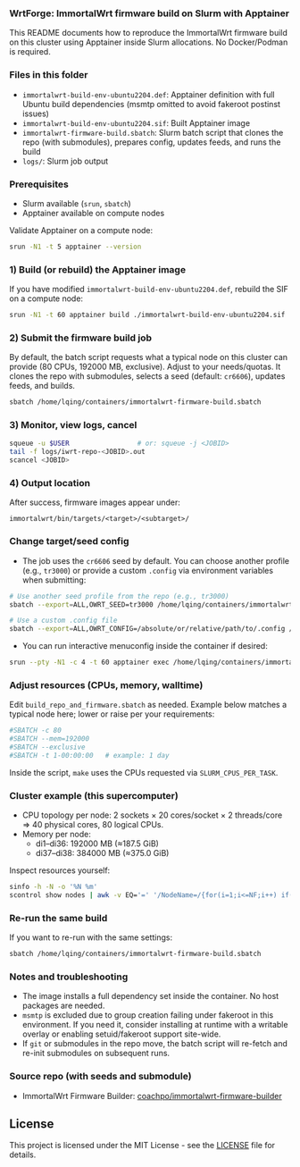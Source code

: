 ### WrtForge: ImmortalWrt firmware build on Slurm with Apptainer

This README documents how to reproduce the ImmortalWrt firmware build on this cluster using Apptainer inside Slurm allocations. No Docker/Podman is required.

### Files in this folder
- `immortalwrt-build-env-ubuntu2204.def`: Apptainer definition with full Ubuntu build dependencies (msmtp omitted to avoid fakeroot postinst issues)
- `immortalwrt-build-env-ubuntu2204.sif`: Built Apptainer image
- `immortalwrt-firmware-build.sbatch`: Slurm batch script that clones the repo (with submodules), prepares config, updates feeds, and runs the build
- `logs/`: Slurm job output

### Prerequisites
- Slurm available (`srun`, `sbatch`)
- Apptainer available on compute nodes

Validate Apptainer on a compute node:
```bash
srun -N1 -t 5 apptainer --version
```

### 1) Build (or rebuild) the Apptainer image
If you have modified `immortalwrt-build-env-ubuntu2204.def`, rebuild the SIF on a compute node:
```bash
srun -N1 -t 60 apptainer build ./immortalwrt-build-env-ubuntu2204.sif ./immortalwrt-build-env-ubuntu2204.def
```

### 2) Submit the firmware build job
By default, the batch script requests what a typical node on this cluster can provide (80 CPUs, 192000 MB, exclusive). Adjust to your needs/quotas. It clones the repo with submodules, selects a seed (default: `cr6606`), updates feeds, and builds.
```bash
sbatch /home/lqing/containers/immortalwrt-firmware-build.sbatch
```

### 3) Monitor, view logs, cancel
```bash
squeue -u $USER                 # or: squeue -j <JOBID>
tail -f logs/iwrt-repo-<JOBID>.out
scancel <JOBID>
```

### 4) Output location
After success, firmware images appear under:
```
immortalwrt/bin/targets/<target>/<subtarget>/
```

### Change target/seed config
- The job uses the `cr6606` seed by default. You can choose another profile (e.g., `tr3000`) or provide a custom `.config` via environment variables when submitting:
```bash
# Use another seed profile from the repo (e.g., tr3000)
sbatch --export=ALL,OWRT_SEED=tr3000 /home/lqing/containers/immortalwrt-firmware-build.sbatch

# Use a custom .config file
sbatch --export=ALL,OWRT_CONFIG=/absolute/or/relative/path/to/.config /home/lqing/containers/immortalwrt-firmware-build.sbatch
```
- You can run interactive menuconfig inside the container if desired:
```bash
srun --pty -N1 -c 4 -t 60 apptainer exec /home/lqing/containers/immortalwrt-build-env-ubuntu2204.sif bash -lc 'cd /home/lqing/immortalwrt && make menuconfig'
```

### Adjust resources (CPUs, memory, walltime)
Edit `build_repo_and_firmware.sbatch` as needed. Example below matches a typical node here; lower or raise per your requirements:
```bash
#SBATCH -c 80
#SBATCH --mem=192000
#SBATCH --exclusive
#SBATCH -t 1-00:00:00   # example: 1 day
```
Inside the script, `make` uses the CPUs requested via `SLURM_CPUS_PER_TASK`.

### Cluster example (this supercomputer)
- CPU topology per node: 2 sockets × 20 cores/socket × 2 threads/core ⇒ 40 physical cores, 80 logical CPUs.
- Memory per node:
  - di1–di36: 192000 MB (≈187.5 GiB)
  - di37–di38: 384000 MB (≈375.0 GiB)

Inspect resources yourself:
```bash
sinfo -h -N -o '%N %m'
scontrol show nodes | awk -v EQ='=' '/NodeName=/{for(i=1;i<=NF;i++) if($i ~ /^NodeName=/){split($i,a,EQ);n=a[2]}} /RealMemory=/{for(i=1;i<=NF;i++) if($i ~ /^RealMemory=/){split($i,a,EQ);m=a[2]; printf("%s %s MB (%.1f GiB)\n", n, m, m/1024)}}'
```

### Re-run the same build
If you want to re-run with the same settings:
```bash
sbatch /home/lqing/containers/immortalwrt-firmware-build.sbatch
```

### Notes and troubleshooting
- The image installs a full dependency set inside the container. No host packages are needed.
- `msmtp` is excluded due to group creation failing under fakeroot in this environment. If you need it, consider installing at runtime with a writable overlay or enabling setuid/fakeroot support site-wide.
- If `git` or submodules in the repo move, the batch script will re-fetch and re-init submodules on subsequent runs.

### Source repo (with seeds and submodule)
- ImmortalWrt Firmware Builder: [coachpo/immortalwrt-firmware-builder](https://github.com/coachpo/immortalwrt-firmware-builder)


## License
This project is licensed under the MIT License - see the [LICENSE](LICENSE) file for details.